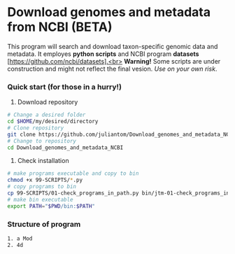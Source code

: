 # Download genomes and metadata from NCBI (BETA)
This program will search and download taxon-specific genomic data and metadata. It employes **python scripts** and NCBI program **datasets** [https://github.com/ncbi/datasets].<br>
**Warning!** Some scripts are under construction and might not reflect the final vesion. *Use on your own risk*.<br>
### Quick start (for those in a hurry!)
1. Download repository 
```bash
# Change a desired folder
cd $HOME/my/desired/directory
# Clone repository
git clone https://github.com/juliantom/Download_genomes_and_metadata_NCBI.git
# Change to repository
cd Download_genomes_and_metadata_NCBI
```
1. Check installation
```bash
# make programs executable and copy to bin
chmod +x 99-SCRIPTS/*.py
# copy programs to bin
cp 99-SCRIPTS/01-check_programs_in_path.py bin/jtm-01-check_programs_in_path
# make bin executable
export PATH="$PWD/bin:$PATH"
```
### Structure of program
```bash
1. a Mod
2. 4d
```